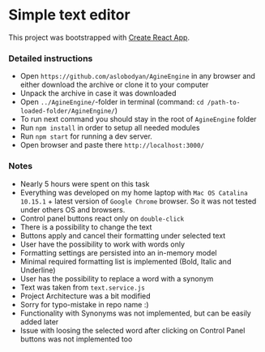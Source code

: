 # Simple text editor
This project was bootstrapped with [Create React App](https://github.com/facebookincubator/create-react-app).


### Detailed instructions
+ Open `https://github.com/aslobodyan/AgineEngine` in any browser and either download the archive or clone it to your computer
+ Unpack the archive in case it was downloaded
+ Open `../AgineEngine/`-folder in terminal (command: `cd /path-to-loaded-folder/AgineEngine/`)
+ To run next command you should stay in the root of `AgineEngine` folder
+ Run `npm install` in order to setup all needed modules
+ Run `npm start` for running a dev server.
+ Open browser and paste there `http://localhost:3000/`

### Notes
+ Nearly 5 hours were spent on this task
+ Everything was developed on my home laptop with `Mac OS Catalina 10.15.1` + latest version of `Google Chrome` browser. So it was not tested under others OS and browsers.
+ Control panel buttons react only on `double-click`
+ There is a possibility to change the text
+ Buttons apply and cancel their formatting under selected text
+ User have the possibility to work with words only
+ Formatting settings are persisted into an in-memory model
+ Minimal required formatting list is implemented (Bold, Italic and Underline)
+ User has the possibility to replace a word with a synonym
+ Text was taken from `text.service.js`
+ Project Architecture was a bit modified
+ Sorry for typo-mistake in repo name :)
+ Functionality with Synonyms was not implemented, but can be easily added later
+ Issue with loosing the selected word after clicking on Control Panel buttons was not implemented too
